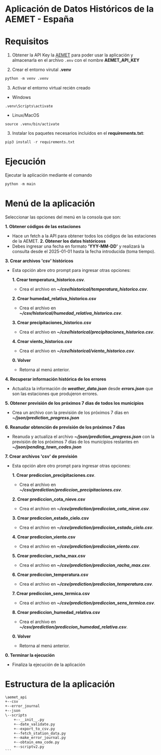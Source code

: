 # Aplicación de Datos Históricos de la AEMET - España

# Requisitos
1. Obtener la API Key la [AEMET](https://opendata.aemet.es/centrodedescargas/altaUsuario) para poder usar la aplicación y almacenarla en el archivo ```.env``` con el nombre **AEMET_API_KEY**

2. Crear el entorno virutal **.venv**
```python
python -m venv .venv
```

3. Activar el entorno virtual recién creado
- Windows
```
.venv\Scripts\activate
```

- Linux/MacOS
```
source .venv/bin/activate
```

3. Instalar los paquetes necesarios incluidos en el **requirements.txt**:

```python
pip3 install -r requirements.txt
```

# Ejecución
Ejecutar la aplicación mediante el comando

```python 
python -m main
```

# Menú de la aplicación
Seleccionar las opciones del menú en la consola que son:

**1. Obtener códigos de las estaciones**
  - Hace un fetch a la API para obtener todos los códigos de las estaciones de la AEMET.
**2. Obtener los datos históricoss**
  - Debes ingresar una fecha en formato **'YYY-MM-DD'** y realizará la consulta desde el 2025-01-01 hasta la fecha introducida (toma tiempo).

**3. Crear archivos 'csv' históricos**

  - Esta opción abre otro prompt para ingresar otras opciones:

    **1. Crear temperatura_historico.csv**.

      - Crea el archivo en ***~/csv/historical/temperatura_historico.csv***.

    **2. Crear humedad_relativa_historico.csv**

      - Crea el archivo en ***~/csv/historical/humedad_relativa_historico.csv***.

    **3. Crear precipitaciones_historico.csv**

      - Crea el archivo en ***~/csv/historical/precipitaciones_historico.csv***.

    **4. Crear viento_historico.csv**

      - Crea el archivo en ***~/csv/historical/viento_historico.csv***.

    **0. Volver**

      - Retorna al menú anterior.

**4. Recuperar información histórica de los errores**

  - Actualiza la información de ***weather_data.json*** desde ***errors.json*** que son las estaciones que produjeron errores.

**5. Obtener previsión de los próximos 7 dias de todos los municipios**
  - Crea un archivo con la previsión de los próximos 7 días en ***~/json/prediction_progress.json***

**6. Reanudar obtención de previsión de los próximos 7 dias**
  - Reanuda y actualiza el archivo ***~/json/prediction_progress.json*** con la previsión de los próximos 7 días de los municipios restantes en ***~/json/pending_town_codes.json***

**7. Crear archivos 'csv' de previsión**

  - Esta opción abre otro prompt para ingresar otras opciones:

    **1. Crear prediccion_precipitaciones.csv**.

      - Crea el archivo en ***~/csv/prediction/prediccion_precipitaciones.csv***.

    **2. Crear prediccion_cota_nieve.csv**

      - Crea el archivo en ***~/csv/prediction/prediccion_cota_nieve.csv***.

    **3. Crear prediccion_estado_cielo.csv**

      - Crea el archivo en ***~/csv/prediction/prediccion_estado_cielo.csv***.

    **4. Crear prediccion_viento.csv**

      - Crea el archivo en ***~/csv/prediction/prediccion_viento.csv***.
    
    **5. Crear prediccion_racha_max.csv**

      - Crea el archivo en ***~/csv/prediction/prediccion_racha_max.csv***.

    **6. Crear prediccion_temperatura.csv**

      - Crea el archivo en ***~/csv/prediction/prediccion_temperatura.csv***.

    **7. Crear prediccion_sens_termica.csv**

      - Crea el archivo en ***~/csv/prediction/prediccion_sens_termica.csv***.

    **8. Crear prediccion_humedad_relativa.csv**

      - Crea el archivo en ***~/csv/prediction/prediccion_humedad_relativa.csv***.

    **0. Volver**

      - Retorna al menú anterior.

**0. Terminar la ejecución**
  - Finaliza la ejecución de la aplicación

# Estructura de la aplicación
````txt
\aemet_api
+--csv
+--error_journal
+--json
\--scripts
    +--__init__.py
    +--date_validate.py
    +--export_to_csv.py
    +--fetch_station_data.py
    +--make_error_journal.py
    +--obtain_ema_code.py
    +--scriptv2.py
```